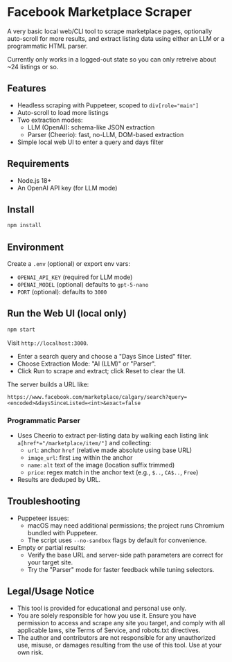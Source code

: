 # Facebook Marketplace Scraper

A very basic local web/CLI tool to scrape marketplace pages, optionally auto-scroll for more results, and extract listing data using either an LLM or a programmatic HTML parser.

Currently only works in a logged-out state so you can only retreive about ~24 listings or so.

## Features

- Headless scraping with Puppeteer, scoped to `div[role="main"]`
- Auto-scroll to load more listings
- Two extraction modes:
  - LLM (OpenAI): schema-like JSON extraction
  - Parser (Cheerio): fast, no-LLM, DOM-based extraction
- Simple local web UI to enter a query and days filter

## Requirements

- Node.js 18+
- An OpenAI API key (for LLM mode)

## Install

```bash
npm install
```

## Environment

Create a `.env` (optional) or export env vars:

- `OPENAI_API_KEY` (required for LLM mode)
- `OPENAI_MODEL` (optional) defaults to `gpt-5-nano`
- `PORT` (optional): defaults to `3000`

## Run the Web UI (local only)

```bash
npm start
```

Visit `http://localhost:3000`.

- Enter a search query and choose a "Days Since Listed" filter.
- Choose Extraction Mode: "AI (LLM)" or "Parser".
- Click Run to scrape and extract; click Reset to clear the UI.

The server builds a URL like:

```
https://www.facebook.com/marketplace/calgary/search?query=<encoded>&daysSinceListed=<int>&exact=false
```

### Programmatic Parser

- Uses Cheerio to extract per-listing data by walking each listing link `a[href*="/marketplace/item/"]` and collecting:
  - `url`: anchor `href` (relative made absolute using base URL)
  - `image_url`: first `img` within the anchor
  - `name`: `alt` text of the image (location suffix trimmed)
  - `price`: regex match in the anchor text (e.g., `$..`, `CA$..`, `Free`)
- Results are deduped by URL.

## Troubleshooting

- Puppeteer issues:
  - macOS may need additional permissions; the project runs Chromium bundled with Puppeteer.
  - The script uses `--no-sandbox` flags by default for convenience.
- Empty or partial results:
  - Verify the base URL and server-side path parameters are correct for your target site.
  - Try the "Parser" mode for faster feedback while tuning selectors.

## Legal/Usage Notice

- This tool is provided for educational and personal use only.
- You are solely responsible for how you use it. Ensure you have permission to access and scrape any site you target, and comply with all applicable laws, site Terms of Service, and robots.txt directives.
- The author and contributors are not responsible for any unauthorized use, misuse, or damages resulting from the use of this tool. Use at your own risk.